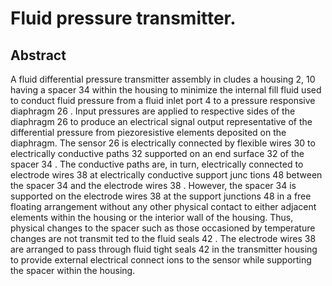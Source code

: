 # Fluid pressure transmitter.

## Abstract
A fluid differential pressure transmitter assembly in cludes a housing 2, 10 having a spacer 34 within the housing to minimize the internal fill fluid used to conduct fluid pressure from a fluid inlet port 4 to a pressure responsive diaphragm 26 . Input pressures are applied to respective sides of the diaphragm 26 to produce an electrical signal output representative of the differential pressure from piezoresistive elements deposited on the diaphragm. The sensor 26 is electrically connected by flexible wires 30 to electrically conductive paths 32 supported on an end surface 32 of the spacer 34 . The conductive paths are, in turn, electrically connected to electrode wires 38 at electrically conductive support junc tions 48 between the spacer 34 and the electrode wires 38 . However, the spacer 34 is supported on the electrode wires 38 at the support junctions 48 in a free floating arrangement without any other physical contact to either adjacent elements within the housing or the interior wall of the housing. Thus, physical changes to the spacer such as those occasioned by temperature changes are not transmit ted to the fluid seals 42 . The electrode wires 38 are arranged to pass through fluid tight seals 42 in the transmitter housing to provide external electrical connect ions to the sensor while supporting the spacer within the housing.